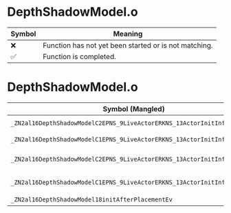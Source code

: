 # DepthShadowModel.o
| Symbol | Meaning 
| ------------- | ------------- 
| :x: | Function has not yet been started or is not matching. 
| :white_check_mark: | Function is completed. 


# DepthShadowModel.o
| Symbol (Mangled) | Symbol (Demangled) | Decompiled? |
| ------------- |  ------------- | ------------- |
| `_ZN2al16DepthShadowModelC2EPNS_9LiveActorERKNS_13ActorInitInfoEPKcb` | `al::DepthShadowModel::DepthShadowModel(al::LiveActor *,al::ActorInitInfo const&,char const*,bool)` | :white_check_mark: |
| `_ZN2al16DepthShadowModelC1EPNS_9LiveActorERKNS_13ActorInitInfoEPKcb` | `al::DepthShadowModel::DepthShadowModel(al::LiveActor *,al::ActorInitInfo const&,char const*,bool)` | :white_check_mark: |
| `_ZN2al16DepthShadowModelC2EPNS_9LiveActorERKNS_13ActorInitInfoEPKcS7_b` | `al::DepthShadowModel::DepthShadowModel(al::LiveActor *,al::ActorInitInfo const&,char const*,char const*,bool)` | :white_check_mark: |
| `_ZN2al16DepthShadowModelC1EPNS_9LiveActorERKNS_13ActorInitInfoEPKcS7_b` | `al::DepthShadowModel::DepthShadowModel(al::LiveActor *,al::ActorInitInfo const&,char const*,char const*,bool)` | :white_check_mark: |
| `_ZN2al16DepthShadowModel18initAfterPlacementEv` | `al::DepthShadowModel::initAfterPlacement(void)` | :white_check_mark: |
